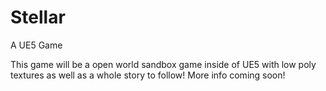 # Stellar
A UE5 Game

This game will be a open world sandbox game inside of UE5 with low poly textures as well as a whole story to follow! More info coming soon!
